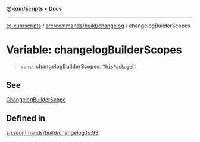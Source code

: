 [**@-xun/scripts**](../../../../../README.md) • **Docs**

***

[@-xun/scripts](../../../../../README.md) / [src/commands/build/changelog](../README.md) / changelogBuilderScopes

# Variable: changelogBuilderScopes

> `const` **changelogBuilderScopes**: [`ThisPackage`](../../../../configure/enumerations/ThisPackageGlobalScope.md#thispackage)[]

## See

[ChangelogBuilderScope](../../../../configure/enumerations/ThisPackageGlobalScope.md)

## Defined in

[src/commands/build/changelog.ts:93](https://github.com/Xunnamius/xscripts/blob/59530a02df766279a72886cbc0ab5e0790db98cc/src/commands/build/changelog.ts#L93)
